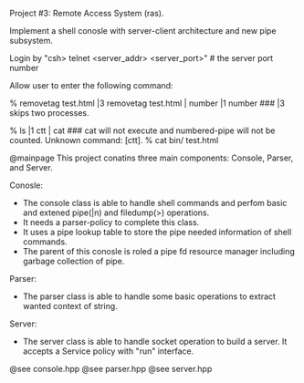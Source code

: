 Project #3: Remote Access System (ras).

Implement a shell conosle with server-client architecture and new pipe subsystem.

Login by "csh> telnet <server_addr> <server_port>" # the server port number

Allow user to enter the following command:

% removetag test.html |3 removetag test.html | number |1 number ### |3 skips two processes.

% ls |1 ctt | cat ### cat will not execute and numbered-pipe will not be counted.
Unknown command: [ctt].
% cat
bin/
test.html

@mainpage
This project conatins three main components: Console, Parser, and Server.

Conosle:
- The console class is able to handle shell commands and perfom basic and extened pipe(|n) and filedump(>) operations.
- It needs a parser-policy to complete this class.
- It uses a pipe lookup table to store the pipe needed information of shell commands.
- The parent of this conosle is roled a pipe fd resource manager including garbage collection of pipe.

Parser:
- The parser class is able to handle some basic operations to extract wanted context of string.

Server:
- The server class is able to handle socket operation to build a server. It accepts a Service policy with "run" interface.

@see console.hpp
@see parser.hpp
@see server.hpp

